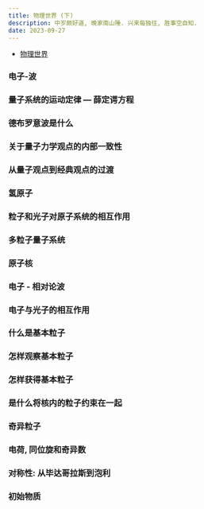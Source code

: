 ```yaml
---
title: 物理世界 (下)
description: 中岁颇好道, 晚家南山陲. 兴来每独往, 胜事空自知.
date: 2023-09-27
---
```


- [物理世界](https://book.douban.com/subject/36216262/)

### 电子-波

### 量子系统的运动定律 — 薛定谔方程

### 德布罗意波是什么

### 关于量子力学观点的内部一致性

### 从量子观点到经典观点的过渡

### 氢原子

### 粒子和光子对原子系统的相互作用

### 多粒子量子系统

### 原子核

### 电子 - 相对论波

### 电子与光子的相互作用
### 什么是基本粒子

### 怎样观察基本粒子

### 怎样获得基本粒子

### 是什么将核内的粒子约束在一起

### 奇异粒子

### 电荷, 同位旋和奇异数

### 对称性: 从毕达哥拉斯到泡利

### 初始物质
